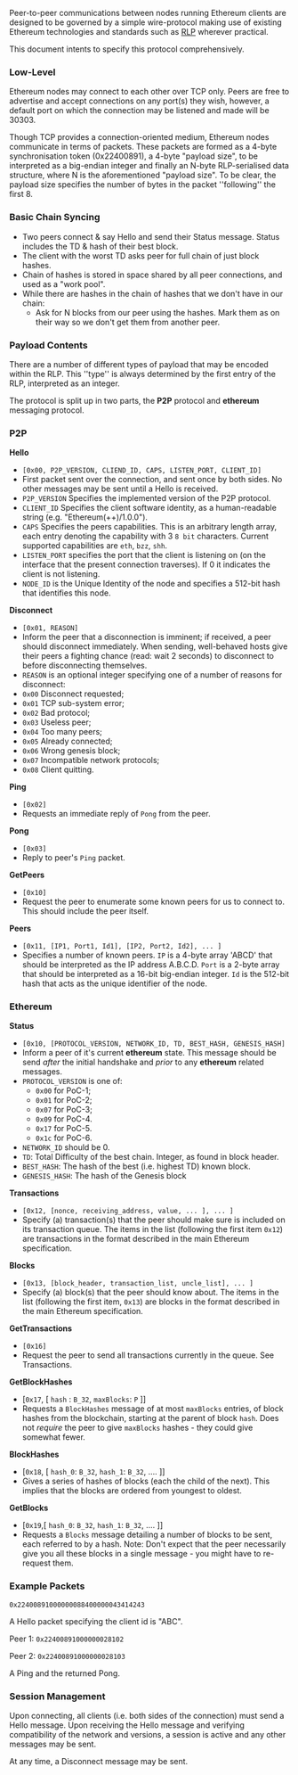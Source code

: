 Peer-to-peer communications between nodes running Ethereum clients are designed to be governed by a simple wire-protocol making use of existing Ethereum technologies and standards such as [RLP](https://github.com/ethereum/wiki/wiki/%5BEnglish%5D-RLP) wherever practical.

This document intents to specify this protocol comprehensively.


### Low-Level

Ethereum nodes may connect to each other over TCP only. Peers are free to advertise and accept connections on any port(s) they wish, however, a default port on which the connection may be listened and made will be 30303.

Though TCP provides a connection-oriented medium, Ethereum nodes communicate in terms of packets. These packets are formed as a 4-byte synchronisation token (0x22400891), a 4-byte "payload size", to be interpreted as a big-endian integer and finally an N-byte RLP-serialised data structure, where N is the aforementioned "payload size". To be clear, the payload size specifies the number of bytes in the packet ''following'' the first 8.

### Basic Chain Syncing
- Two peers connect & say Hello and send their Status message. Status includes the TD & hash of their best block.
- The client with the worst TD asks peer for full chain of just block hashes.
- Chain of hashes is stored in space shared by all peer connections, and used as a "work pool".
- While there are hashes in the chain of hashes that we don't have in our chain:
  - Ask for N blocks from our peer using the hashes. Mark them as on their way so we don't get them from another peer.

### Payload Contents

There are a number of different types of payload that may be encoded within the RLP. This ''type'' is always determined by the first entry of the RLP, interpreted as an integer.

The protocol is split up in two parts, the **P2P** protocol and **ethereum** messaging protocol.

### P2P

**Hello**
* `[0x00, P2P_VERSION, CLIEND_ID, CAPS, LISTEN_PORT, CLIENT_ID]`
* First packet sent over the connection, and sent once by both sides. No other messages may be sent until a Hello is received.
* `P2P_VERSION` Specifies the implemented version of the P2P protocol.
* `CLIENT_ID` Specifies the client software identity, as a human-readable string (e.g. "Ethereum(++)/1.0.0").
* `CAPS` Specifies the peers capabilities. This is an arbitrary length array, each entry denoting the capability with 3 `8 bit` characters. Current supported capabilities are `eth`, `bzz`, `shh`.
* `LISTEN_PORT` specifies the port that the client is listening on (on the interface that the present connection traverses). If 0 it indicates the client is not listening.
* `NODE_ID` is the Unique Identity of the node and specifies a 512-bit hash that identifies this node.


**Disconnect**
* `[0x01, REASON]`
* Inform the peer that a disconnection is imminent; if received, a peer should disconnect immediately. When sending, well-behaved hosts give their peers a fighting chance (read: wait 2 seconds) to disconnect to before disconnecting themselves.
* `REASON` is an optional integer specifying one of a number of reasons for disconnect:
* `0x00` Disconnect requested;
* `0x01` TCP sub-system error;
* `0x02` Bad protocol;
* `0x03` Useless peer;
* `0x04` Too many peers;
* `0x05` Already connected;
* `0x06` Wrong genesis block;
* `0x07` Incompatible network protocols;
* `0x08` Client quitting.

**Ping**
* `[0x02]`
* Requests an immediate reply of `Pong` from the peer.

**Pong**
* `[0x03]`
* Reply to peer's `Ping` packet.

**GetPeers**
* `[0x10]`
* Request the peer to enumerate some known peers for us to connect to. This should include the peer itself.

**Peers**
* `[0x11, [IP1, Port1, Id1], [IP2, Port2, Id2], ... ]`
* Specifies a number of known peers. `IP` is a 4-byte array 'ABCD' that should be interpreted as the IP address A.B.C.D. `Port` is a 2-byte array that should be interpreted as a 16-bit big-endian integer. `Id` is the 512-bit hash that acts as the unique identifier of the node.

### Ethereum

**Status**
* `[0x10, [PROTOCOL_VERSION, NETWORK_ID, TD, BEST_HASH, GENESIS_HASH]`
* Inform a peer of it's current **ethereum** state. This message should be send _after_ the initial handshake and _prior_ to any **ethereum** related messages.
* `PROTOCOL_VERSION` is one of:
    * `0x00` for PoC-1;
    * `0x01` for PoC-2;
    * `0x07` for PoC-3;
    * `0x09` for PoC-4.
    * `0x17` for PoC-5.
    * `0x1c` for PoC-6.
* `NETWORK_ID` should be 0.
* `TD`: Total Difficulty of the best chain. Integer, as found in block header.
* `BEST_HASH`: The hash of the best (i.e. highest TD) known block.
* `GENESIS_HASH`: The hash of the Genesis block

**Transactions**
* `[0x12, [nonce, receiving_address, value, ... ], ... ]`
* Specify (a) transaction(s) that the peer should make sure is included on its transaction queue. The items in the list (following the first item `0x12`) are transactions in the format described in the main Ethereum specification.

**Blocks**
* `[0x13, [block_header, transaction_list, uncle_list], ... ]`
* Specify (a) block(s) that the peer should know about. The items in the list (following the first item, `0x13`) are blocks in the format described in the main Ethereum specification.

**GetTransactions**
* `[0x16]`
* Request the peer to send all transactions currently in the queue. See Transactions.

**GetBlockHashes**
* [`0x17`, [ `hash` : `B_32`, `maxBlocks`: `P` ]] 
* Requests a `BlockHashes` message of at most `maxBlocks` entries, of block hashes from the blockchain, starting at the parent of block `hash`. Does not _require_ the peer to give `maxBlocks` hashes - they could give somewhat fewer.

**BlockHashes**
* [`0x18`, [ `hash_0`: `B_32`, `hash_1`: `B_32`, .... ]]
* Gives a series of hashes of blocks (each the child of the next). This implies that the blocks are ordered from youngest to oldest.

**GetBlocks**
* [`0x19`,[ `hash_0`: `B_32`, `hash_1`: `B_32`, .... ]]
* Requests a `Blocks` message detailing a number of blocks to be sent, each referred to by a hash. Note: Don't expect that the peer necessarily give you all these blocks in a single message - you might have to re-request them.

### Example Packets

`0x22400891000000088400000043414243`

A Hello packet specifying the client id is "ABC".

Peer 1: `0x22400891000000028102`

Peer 2: `0x22400891000000028103`

A Ping and the returned Pong.


### Session Management

Upon connecting, all clients (i.e. both sides of the connection) must send a Hello message. Upon receiving the Hello message and verifying compatibility of the network and versions, a session is active and any other messages may be sent.

At any time, a Disconnect message may be sent.